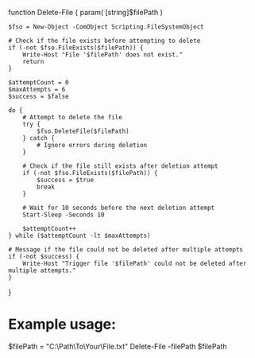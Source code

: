 function Delete-File {
    param(
        [string]$filePath
    )

    $fso = New-Object -ComObject Scripting.FileSystemObject

    # Check if the file exists before attempting to delete
    if (-not $fso.FileExists($filePath)) {
        Write-Host "File '$filePath' does not exist."
        return
    }

    $attemptCount = 0
    $maxAttempts = 6
    $success = $false

    do {
        # Attempt to delete the file
        try {
            $fso.DeleteFile($filePath)
        } catch {
            # Ignore errors during deletion
        }

        # Check if the file still exists after deletion attempt
        if (-not $fso.FileExists($filePath)) {
            $success = $true
            break
        }

        # Wait for 10 seconds before the next deletion attempt
        Start-Sleep -Seconds 10

        $attemptCount++
    } while ($attemptCount -lt $maxAttempts)

    # Message if the file could not be deleted after multiple attempts
    if (-not $success) {
        Write-Host "Trigger file '$filePath' could not be deleted after multiple attempts."
    }
}

# Example usage:
$filePath = "C:\Path\To\Your\File.txt"
Delete-File -filePath $filePath
